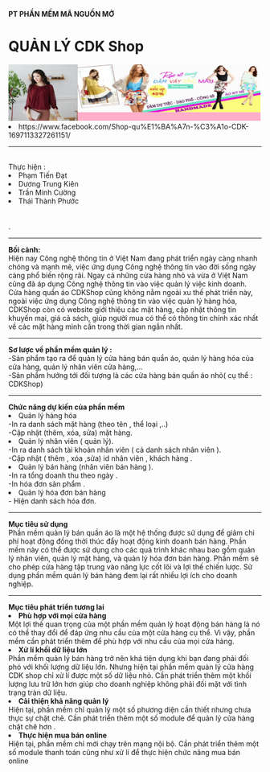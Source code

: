 <b>PT PHẦN MỀM MÃ NGUỒN MỞ</b>
<br/>
# QUẢN LÝ CDK Shop
<img src="https://github.com/PhatTrienMaNguonMo/KetThucMon/blob/master/readme.png" />
<li>https://www.facebook.com/Shop-qu%E1%BA%A7n-%C3%A1o-CDK-1697113327261151/</li>
<hr/><br/>
Thực hiện :<li>Phạm Tiến Đạt </li>
                   <li> Dương Trung Kiên</li>
                   <li>Trần Minh Cường</li>
                   <li>Thái Thành Phước</li><br/>
<br/>.
<hr>
<b>Bối cảnh:</b><br>
Hiện nay Công nghệ thông tin ở Việt Nam đang phát triển ngày càng nhanh chóng và mạnh mẽ, việc ứng dụng Công nghệ thông tin vào đời sống ngày càng phổ biến rộng rãi. Ngay cả những cửa hàng nhỏ và vừa ở Việt Nam cũng đã áp dụng Công nghệ thông tin vào việc quản lý việc kinh doanh. 
<br>Cửa hàng quần áo CDKShop cũng không nằm ngoài xu thế phát triển này, ngoài việc ứng dụng Công nghệ thông tin vào việc quản lý hàng hóa, CDKShop còn có website giới thiệu các mặt hàng, cập nhật thông tin khuyến mại, giá cả sách, giúp người mua có thể có thông tin chính xác nhất  về các mặt hàng mình cần trong thời gian ngắn nhất.
<hr>
<b>Sơ lược về phần mềm quản lý :</b><br> 
-Sản phẩm tạo ra để quản lý cửa hàng bán quần áo, quản lý hàng hóa của cửa hàng, quản lý nhân viên cửa hàng,...<br>
-Sản phẩm hướng tới đối tượng  là các cửa hàng bán quần áo nhỏ( cụ thể : CDKShop)
<hr>
<b>Chức năng dự kiến của phần mềm </b>
<li>Quản lý hàng hóa  </li>
 -In ra danh sách mặt hàng (theo tên , thể loại ,..)<br>
 -Cập nhật (thêm, xóa, sửa) mặt hàng.
<li>Quản lý nhân viên ( quản lý).</li>
 -In ra danh sách tài khoản nhân viên ( cả danh sách nhân viên ).<br>
 -Cập nhật ( thêm , xóa ,sửa) id nhân viên , khách hàng .
<li>Quản lý bán hàng (nhân viên bán hàng   ).</li>
  -In ra tổng doanh thu theo ngày . <br>
  -In hóa đơn sản phẩm .<br>
<li>Quản lý hóa đơn bán hàng</li>
  - Hiện danh sách hóa đơn.

  

  <hr>
  <b>Mục tiêu sử dụng</b> <br> 
  Phần mềm quản lý bán quần áo là một hệ thống được sử dụng để giảm chi phí hoạt động đồng thời thúc đẩy hoạt động kinh doanh bán hàng. Phần mềm này có thể được sử dụng cho các quá trình khác nhau bao gồm quản lý nhân viên, quản lý mặt hàng, và quản lý hóa đơn bán hàng. Phần mềm sẽ cho phép cửa hàng tập trung vào năng lực cốt lõi và lợi thế chiến lược. Sử dụng phần mềm quản lý bán hàng đem lại rất nhiều lợi ích cho doanh nghiệp.
 <hr>
 <b>Mục tiêu phát triển tương lai</b><br>
 <li><b>Phù hợp với mọi cửa hàng</b></li>
 Một lợi thế quan trọng của một phần mềm quản lý hoạt động bán hàng là nó có thể thay đổi để đáp ứng nhu cầu của một cửa hàng cụ thể.  Vì vậy, phần mềm cần phát triển thêm để phù hợp với nhu cầu của mọi cửa hàng.
 <li><b>Xử lí khối dữ liệu lớn</b></li>
 Phần mềm quản lý bán hàng trở nên khá tiện dụng khi bạn đang phải đối phó với khối lượng dữ liệu lớn. Nhưng hiện tại phần mềm quản lý cửa hàng CDK shop chỉ xử lí được một số dữ liệu nhỏ. Cần phát triển thêm một khối lượng lưu trữ lớn hơn giúp cho doanh nghiệp không phải đối mặt với tình trạng tràn dữ liệu.
 <li><b>Cải thiện khả năng quản lý</b></li>
  Hiện tại, phần mềm chỉ quản lý một số phương diện cần thiết nhưng chưa thực sự chặt chẽ. Cần phát triển thêm một số module để quản lý cửa hàng chặt chẽ hơn .
 <li><b>Thực hiện mua bán online</b></li>
  Hiện tại, phần mềm chỉ mới chạy trên mạng nội bộ. Cần phát triển thêm một số module thanh toán cũng như xử lí để thực hiện chức năng mua bán online


